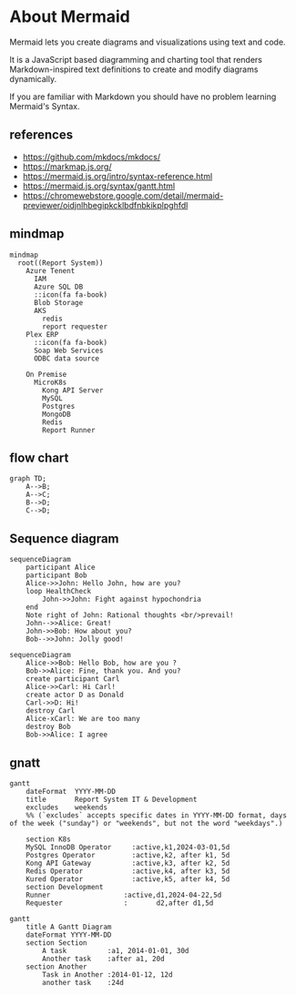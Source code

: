 # About Mermaid

Mermaid lets you create diagrams and visualizations using text and code.

It is a JavaScript based diagramming and charting tool that renders Markdown-inspired text definitions to create and modify diagrams dynamically.

If you are familiar with Markdown you should have no problem learning Mermaid's Syntax.

## references

- <https://github.com/mkdocs/mkdocs/>
- <https://markmap.js.org/>
- <https://mermaid.js.org/intro/syntax-reference.html>
- <https://mermaid.js.org/syntax/gantt.html>
- <https://chromewebstore.google.com/detail/mermaid-previewer/oidjnlhbegipkcklbdfnbkikplpghfdl>

## mindmap

```mermaid
mindmap
  root((Report System))
    Azure Tenent
      IAM
      Azure SQL DB
      ::icon(fa fa-book)
      Blob Storage
      AKS
        redis
        report requester
    Plex ERP
      ::icon(fa fa-book)
      Soap Web Services
      ODBC data source

    On Premise
      MicroK8s
        Kong API Server
        MySQL
        Postgres
        MongoDB
        Redis
        Report Runner

```

## flow chart

```mermaid
graph TD;
    A-->B;
    A-->C;
    B-->D;
    C-->D;
```

## Sequence diagram

```mermaid
sequenceDiagram
    participant Alice
    participant Bob
    Alice->>John: Hello John, how are you?
    loop HealthCheck
        John->>John: Fight against hypochondria
    end
    Note right of John: Rational thoughts <br/>prevail!
    John-->>Alice: Great!
    John->>Bob: How about you?
    Bob-->>John: Jolly good!
```

```mermaid
sequenceDiagram
    Alice->>Bob: Hello Bob, how are you ?
    Bob->>Alice: Fine, thank you. And you?
    create participant Carl
    Alice->>Carl: Hi Carl!
    create actor D as Donald
    Carl->>D: Hi!
    destroy Carl
    Alice-xCarl: We are too many
    destroy Bob
    Bob->>Alice: I agree
```

## gnatt

```mermaid
gantt
    dateFormat  YYYY-MM-DD
    title       Report System IT & Development
    excludes    weekends
    %% (`excludes` accepts specific dates in YYYY-MM-DD format, days of the week ("sunday") or "weekends", but not the word "weekdays".)

    section K8s
    MySQL InnoDB Operator     :active,k1,2024-03-01,5d
    Postgres Operator         :active,k2, after k1, 5d
    Kong API Gateway          :active,k3, after k2, 5d
    Redis Operator            :active,k4, after k3, 5d
    Kured Operator            :active,k5, after k4, 5d
    section Development
    Runner                  :active,d1,2024-04-22,5d
    Requester               :       d2,after d1,5d

```

```mermaid
gantt
    title A Gantt Diagram
    dateFormat YYYY-MM-DD
    section Section
        A task          :a1, 2014-01-01, 30d
        Another task    :after a1, 20d
    section Another
        Task in Another :2014-01-12, 12d
        another task    :24d
```
